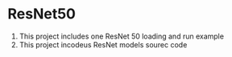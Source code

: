 # ResNet50
 
1. This project includes one ResNet 50 loading and run example
2. This project incodeus ResNet models sourec code
